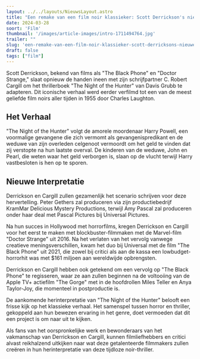 ```yaml
---
layout: ../../layouts/NieuwsLayout.astro
title: "Een remake van een film noir klassieker: Scott Derrickson's nieuwe visie op The Night of the Hunter"
date: 2024-03-28
soort: 'Film'
thumbnail: '/images/article-images/intro-1711494764.jpg'
trailer: ""
slug: 'een-remake-van-een-film-noir-klassieker-scott-derricksons-nieuwe-visie-op-the-night-of-the-hunter'
draft: false
tags: ["film"]
---
```


Scott Derrickson, bekend van films als "The Black Phone" en "Doctor Strange," slaat opnieuw de handen ineen met zijn schrijfpartner C. Robert Cargill om het thrillerboek "The Night of the Hunter" van Davis Grubb te adapteren. Dit iconische verhaal werd eerder verfilmd tot een van de meest geliefde film noirs aller tijden in 1955 door Charles Laughton.

## Het Verhaal

"The Night of the Hunter" volgt de amorele moordenaar Harry Powell, een voormalige gevangene die zich vermomt als gevangenispredikant en de weduwe van zijn overleden celgenoot vermoordt om het geld te vinden dat zij verstopte na hun laatste overval. De kinderen van de weduwe, John en Pearl, die weten waar het geld verborgen is, slaan op de vlucht terwijl Harry vastbesloten is hen op te sporen.

## Nieuwe Interpretatie

Derrickson en Cargill zullen gezamenlijk het scenario schrijven voor deze hervertelling. Peter Gethers zal produceren via zijn productiebedrijf KramMar Delicious Mystery Productions, terwijl Amy Pascal zal produceren onder haar deal met Pascal Pictures bij Universal Pictures.

Na hun succes in Hollywood met horrorfilms, kregen Derrickson en Cargill voor het eerst te maken met blockbuster-filmmaken met de Marvel-film "Doctor Strange" uit 2016. Na het verlaten van het vervolg vanwege creatieve meningsverschillen, kwam het duo bij Universal met de film "The Black Phone" uit 2021, die zowel bij critici als aan de kassa een lowbudget-horrorhit was met $161 miljoen aan wereldwijde opbrengsten.

Derrickson en Cargill hebben ook getekend om een vervolg op "The Black Phone" te regisseren, waar ze aan zullen beginnen na de voltooiing van de Apple TV+ actiefilm "The Gorge" met in de hoofdrollen Miles Teller en Anya Taylor-Joy, die momenteel in postproductie is.

De aankomende herinterpretatie van "The Night of the Hunter" belooft een frisse kijk op het klassieke verhaal. Het samenspel tussen horror en thriller, gekoppeld aan hun bewezen ervaring in het genre, doet vermoeden dat dit een project is om naar uit te kijken.

Als fans van het oorspronkelijke werk en bewonderaars van het vakmanschap van Derrickson en Cargill, kunnen filmliefhebbers en critici alvast reikhalzend uitkijken naar wat deze getalenteerde filmmakers zullen creëren in hun herinterpretatie van deze tijdloze noir-thriller.
